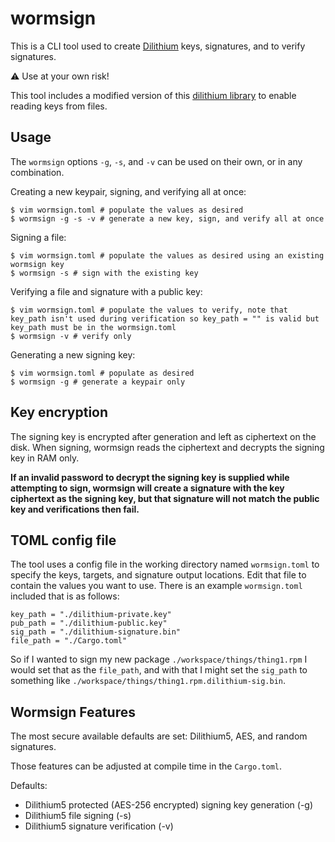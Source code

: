 # wormsign

This is a CLI tool used to create [Dilithium](https://pq-crystals.org/dilithium/index.shtml) keys, signatures, and to verify signatures.

⚠️ Use at your own risk!

This tool includes a modified version of this [dilithium library](https://github.com/Argyle-Software/dilithium) to enable reading keys from files.

## Usage

The `wormsign` options `-g`, `-s`, and `-v` can be used on their own, or in any combination.

Creating a new keypair, signing, and verifying all at once:

```
$ vim wormsign.toml # populate the values as desired
$ wormsign -g -s -v # generate a new key, sign, and verify all at once
```

Signing a file:

```
$ vim wormsign.toml # populate the values as desired using an existing wormsign key
$ wormsign -s # sign with the existing key
```

Verifying a file and signature with a public key:

```
$ vim wormsign.toml # populate the values to verify, note that key_path isn't used during verification so key_path = "" is valid but key_path must be in the wormsign.toml
$ wormsign -v # verify only
```

Generating a new signing key:

```
$ vim wormsign.toml # populate as desired
$ wormsign -g # generate a keypair only
```

## Key encryption

The signing key is encrypted after generation and left as ciphertext on the disk. When signing, wormsign reads the ciphertext and decrypts the signing key in RAM only.

<b>If an invalid password to decrypt the signing key is supplied while attempting to sign, wormsign will create a signature with the key ciphertext as the signing key, but that signature will not match the public key and verifications then fail.</b>

## TOML config file

The tool uses a config file in the working directory named `wormsign.toml` to specify the keys, targets, and signature output locations. Edit that file to contain the values you want to use. There is an example `wormsign.toml` included that is as follows:

```
key_path = "./dilithium-private.key"
pub_path = "./dilithium-public.key"
sig_path = "./dilithium-signature.bin"
file_path = "./Cargo.toml"
```

So if I wanted to sign my new package `./workspace/things/thing1.rpm` I would set that as the `file_path`, and with that I might set the `sig_path` to something like `./workspace/things/thing1.rpm.dilithium-sig.bin`.

## Wormsign Features

The most secure available defaults are set: Dilithium5, AES, and random signatures.

Those features can be adjusted at compile time in the `Cargo.toml`.

Defaults:

- Dilithium5 protected (AES-256 encrypted) signing key generation (-g)
- Dilithium5 file signing (-s)
- Dilithium5 signature verification (-v)
